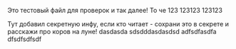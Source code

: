 Это тестовый файл для проверок и так далее!
То че 123 123123 123123

Тут добавил секретную инфу, если кто читает - сохрани это в секрете и расскажи про коров на луне! dasdasda sdsdddasdasdsd adfsdfasdfa dfsdfsdfsdf